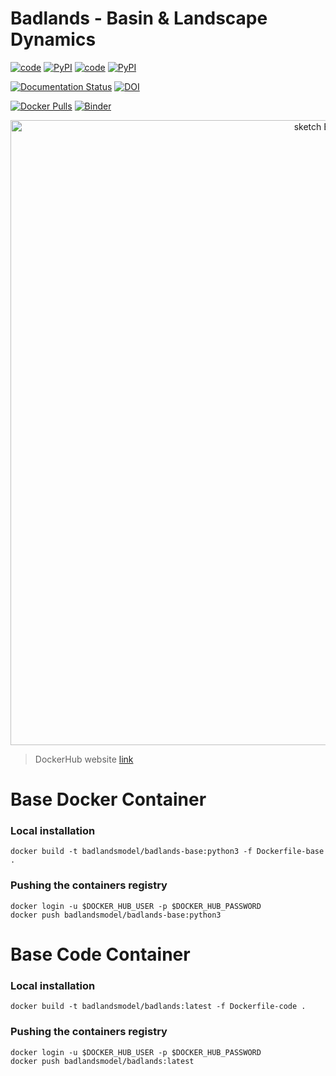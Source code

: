 Badlands - Basin & Landscape Dynamics
=====

[![code](https://img.shields.io/badge/code-badlands-orange)](https://pypi.org/project/badlands)
[![PyPI](https://img.shields.io/pypi/v/badlands)](https://pypi.org/project/badlands)
[![code](https://img.shields.io/badge/code-companion-orange)](https://pypi.org/project/badlands-companion)
[![PyPI](https://img.shields.io/pypi/v/badlands-companion)](https://pypi.org/project/badlands-companion)


[![Documentation Status](https://readthedocs.org/projects/badlands/badge/?version=latest)](https://badlands.readthedocs.io/en/latest/?badge=latest)      [![DOI](https://zenodo.org/badge/51286954.svg)](https://zenodo.org/badge/latestdoi/51286954)


[![Docker Pulls](https://img.shields.io/docker/pulls/badlandsmodel/pybadlands-demo-serial)](https://cloud.docker.com/u/badlandsmodel/repository/docker/badlandsmodel/badlands)
[![Binder](https://mybinder.org/badge_logo.svg)](https://mybinder.org/v2/gh/badlands-model/badlands-docker/binder?filepath=StartHere.ipynb)

<div align="center">
    <img width=1000 src="https://github.com/badlands-model/badlands/blob/master/badlands/docs/img/view.jpg?raw=true" alt="sketch Badlands" title="sketch of Badlands range of models."</img>
</div>


> DockerHub website [link](https://hub.docker.com/u/badlandsmodel/)

# Base Docker Container

### Local installation

```
docker build -t badlandsmodel/badlands-base:python3 -f Dockerfile-base .
```

### Pushing the containers registry

```
docker login -u $DOCKER_HUB_USER -p $DOCKER_HUB_PASSWORD
docker push badlandsmodel/badlands-base:python3
```

# Base Code Container

### Local installation

```
docker build -t badlandsmodel/badlands:latest -f Dockerfile-code .
```

### Pushing the containers registry

```
docker login -u $DOCKER_HUB_USER -p $DOCKER_HUB_PASSWORD
docker push badlandsmodel/badlands:latest
```
